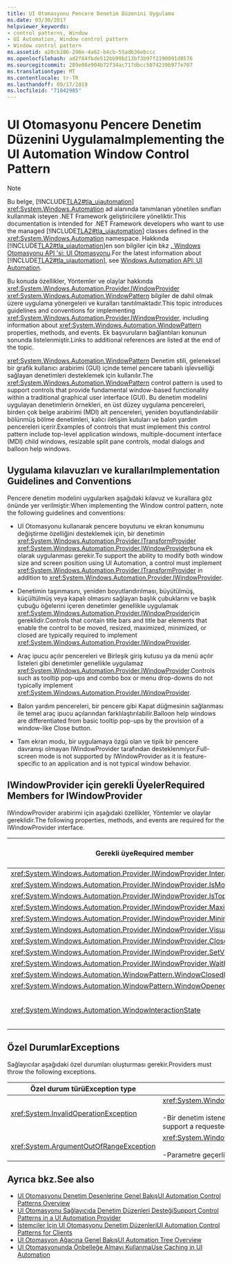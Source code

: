 ```yaml
---
title: UI Otomasyonu Pencere Denetim Düzenini Uygulama
ms.date: 03/30/2017
helpviewer_keywords:
- control patterns, Window
- UI Automation, Window control pattern
- Window control pattern
ms.assetid: a28cb286-296e-4a62-b4cb-55ad636ebccc
ms.openlocfilehash: ad2f84fbde512bb99b213bf3b97f2190091d8576
ms.sourcegitcommit: 289e06e904b72f34ac717dbcc5074239b977e707
ms.translationtype: MT
ms.contentlocale: tr-TR
ms.lasthandoff: 09/17/2019
ms.locfileid: "71042985"
---
```

# <a name="implementing-the-ui-automation-window-control-pattern"></a><span data-ttu-id="6d6e8-102">UI Otomasyonu Pencere Denetim Düzenini Uygulama</span><span class="sxs-lookup"><span data-stu-id="6d6e8-102">Implementing the UI Automation Window Control Pattern</span></span>
> [!NOTE]
> <span data-ttu-id="6d6e8-103">Bu belge, [!INCLUDE[TLA2#tla_uiautomation](../../../includes/tla2sharptla-uiautomation-md.md)] <xref:System.Windows.Automation> ad alanında tanımlanan yönetilen sınıfları kullanmak isteyen .NET Framework geliştiricilere yöneliktir.</span><span class="sxs-lookup"><span data-stu-id="6d6e8-103">This documentation is intended for .NET Framework developers who want to use the managed [!INCLUDE[TLA2#tla_uiautomation](../../../includes/tla2sharptla-uiautomation-md.md)] classes defined in the <xref:System.Windows.Automation> namespace.</span></span> <span data-ttu-id="6d6e8-104">Hakkında [!INCLUDE[TLA2#tla_uiautomation](../../../includes/tla2sharptla-uiautomation-md.md)]en son bilgiler için bkz [. Windows Otomasyonu API 'si: UI Otomasyonu](https://go.microsoft.com/fwlink/?LinkID=156746).</span><span class="sxs-lookup"><span data-stu-id="6d6e8-104">For the latest information about [!INCLUDE[TLA2#tla_uiautomation](../../../includes/tla2sharptla-uiautomation-md.md)], see [Windows Automation API: UI Automation](https://go.microsoft.com/fwlink/?LinkID=156746).</span></span>  
  
 <span data-ttu-id="6d6e8-105">Bu konuda özellikler, Yöntemler ve olaylar hakkında <xref:System.Windows.Automation.Provider.IWindowProvider> <xref:System.Windows.Automation.WindowPattern> bilgiler de dahil olmak üzere uygulama yönergeleri ve kuralları tanıtılmaktadır.</span><span class="sxs-lookup"><span data-stu-id="6d6e8-105">This topic introduces guidelines and conventions for implementing <xref:System.Windows.Automation.Provider.IWindowProvider>, including information about <xref:System.Windows.Automation.WindowPattern> properties, methods, and events.</span></span> <span data-ttu-id="6d6e8-106">Ek başvuruların bağlantıları konunun sonunda listelenmiştir.</span><span class="sxs-lookup"><span data-stu-id="6d6e8-106">Links to additional references are listed at the end of the topic.</span></span>  
  
 <span data-ttu-id="6d6e8-107"><xref:System.Windows.Automation.WindowPattern> Denetim stili, geleneksel bir grafik kullanıcı arabirimi (GUI) içinde temel pencere tabanlı işlevselliği sağlayan denetimleri desteklemek için kullanılır.</span><span class="sxs-lookup"><span data-stu-id="6d6e8-107">The <xref:System.Windows.Automation.WindowPattern> control pattern is used to support controls that provide fundamental window-based functionality within a traditional graphical user interface (GUI).</span></span> <span data-ttu-id="6d6e8-108">Bu denetim modelini uygulayan denetimlerin örnekleri, en üst düzey uygulama pencereleri, birden çok belge arabirimi (MDI) alt pencereleri, yeniden boyutlandırılabilir bölünmüş bölme denetimleri, kalıcı iletişim kutuları ve balon yardım pencereleri içerir.</span><span class="sxs-lookup"><span data-stu-id="6d6e8-108">Examples of controls that must implement this control pattern include top-level application windows, multiple-document interface (MDI) child windows, resizable split pane controls, modal dialogs and balloon help windows.</span></span>  
  
<a name="Implementation_Guidelines_and_Conventions"></a>   
## <a name="implementation-guidelines-and-conventions"></a><span data-ttu-id="6d6e8-109">Uygulama kılavuzları ve kuralları</span><span class="sxs-lookup"><span data-stu-id="6d6e8-109">Implementation Guidelines and Conventions</span></span>  
 <span data-ttu-id="6d6e8-110">Pencere denetim modelini uygularken aşağıdaki kılavuz ve kurallara göz önünde yer verilmiştir:</span><span class="sxs-lookup"><span data-stu-id="6d6e8-110">When implementing the Window control pattern, note the following guidelines and conventions:</span></span>  
  
- <span data-ttu-id="6d6e8-111">UI Otomasyonu kullanarak pencere boyutunu ve ekran konumunu değiştirme özelliğini desteklemek için, bir denetimin <xref:System.Windows.Automation.Provider.ITransformProvider> <xref:System.Windows.Automation.Provider.IWindowProvider>buna ek olarak uygulanması gerekir.</span><span class="sxs-lookup"><span data-stu-id="6d6e8-111">To support the ability to modify both window size and screen position using UI Automation, a control must implement <xref:System.Windows.Automation.Provider.ITransformProvider> in addition to <xref:System.Windows.Automation.Provider.IWindowProvider>.</span></span>  
  
- <span data-ttu-id="6d6e8-112">Denetimin taşınmasını, yeniden boyutlandırılması, büyütülmüş, küçültülmüş veya kapalı olmasını sağlayan başlık çubuklarını ve başlık çubuğu öğelerini içeren denetimler genellikle uygulamak <xref:System.Windows.Automation.Provider.IWindowProvider>için gereklidir.</span><span class="sxs-lookup"><span data-stu-id="6d6e8-112">Controls that contain title bars and title bar elements that enable the control to be moved, resized, maximized, minimized, or closed are typically required to implement <xref:System.Windows.Automation.Provider.IWindowProvider>.</span></span>  
  
- <span data-ttu-id="6d6e8-113">Araç ipucu açılır pencereleri ve Birleşik giriş kutusu ya da menü açılır listeleri gibi denetimler genellikle uygulamaz <xref:System.Windows.Automation.Provider.IWindowProvider>.</span><span class="sxs-lookup"><span data-stu-id="6d6e8-113">Controls such as tooltip pop-ups and combo box or menu drop-downs do not typically implement <xref:System.Windows.Automation.Provider.IWindowProvider>.</span></span>  
  
- <span data-ttu-id="6d6e8-114">Balon yardım pencereleri, bir pencere gibi Kapat düğmesinin sağlanması ile temel araç ipucu açılarından farklılaştırılabilir.</span><span class="sxs-lookup"><span data-stu-id="6d6e8-114">Balloon help windows are differentiated from basic tooltip pop-ups by the provision of a window-like Close button.</span></span>  
  
- <span data-ttu-id="6d6e8-115">Tam ekran modu, bir uygulamaya özgü olan ve tipik bir pencere davranışı olmayan IWindowProvider tarafından desteklenmiyor.</span><span class="sxs-lookup"><span data-stu-id="6d6e8-115">Full-screen mode is not supported by IWindowProvider as it is feature-specific to an application and is not typical window behavior.</span></span>  
  
<a name="Required_Members_for_IWindowProvider"></a>   
## <a name="required-members-for-iwindowprovider"></a><span data-ttu-id="6d6e8-116">IWindowProvider için gerekli Üyeler</span><span class="sxs-lookup"><span data-stu-id="6d6e8-116">Required Members for IWindowProvider</span></span>  
 <span data-ttu-id="6d6e8-117">IWindowProvider arabirimi için aşağıdaki özellikler, Yöntemler ve olaylar gereklidir.</span><span class="sxs-lookup"><span data-stu-id="6d6e8-117">The following properties, methods, and events are required for the IWindowProvider interface.</span></span>  
  
|<span data-ttu-id="6d6e8-118">Gerekli üye</span><span class="sxs-lookup"><span data-stu-id="6d6e8-118">Required member</span></span>|<span data-ttu-id="6d6e8-119">Üye türü</span><span class="sxs-lookup"><span data-stu-id="6d6e8-119">Member type</span></span>|<span data-ttu-id="6d6e8-120">Notlar</span><span class="sxs-lookup"><span data-stu-id="6d6e8-120">Notes</span></span>|  
|---------------------|-----------------|-----------|  
|<xref:System.Windows.Automation.Provider.IWindowProvider.InteractionState%2A>|<span data-ttu-id="6d6e8-121">Özellik</span><span class="sxs-lookup"><span data-stu-id="6d6e8-121">Property</span></span>|<span data-ttu-id="6d6e8-122">Yok.</span><span class="sxs-lookup"><span data-stu-id="6d6e8-122">None</span></span>|  
|<xref:System.Windows.Automation.Provider.IWindowProvider.IsModal%2A>|<span data-ttu-id="6d6e8-123">Özellik</span><span class="sxs-lookup"><span data-stu-id="6d6e8-123">Property</span></span>|<span data-ttu-id="6d6e8-124">Yok.</span><span class="sxs-lookup"><span data-stu-id="6d6e8-124">None</span></span>|  
|<xref:System.Windows.Automation.Provider.IWindowProvider.IsTopmost%2A>|<span data-ttu-id="6d6e8-125">Özellik</span><span class="sxs-lookup"><span data-stu-id="6d6e8-125">Property</span></span>|<span data-ttu-id="6d6e8-126">Yok.</span><span class="sxs-lookup"><span data-stu-id="6d6e8-126">None</span></span>|  
|<xref:System.Windows.Automation.Provider.IWindowProvider.Maximizable%2A>|<span data-ttu-id="6d6e8-127">Özellik</span><span class="sxs-lookup"><span data-stu-id="6d6e8-127">Property</span></span>|<span data-ttu-id="6d6e8-128">Yok.</span><span class="sxs-lookup"><span data-stu-id="6d6e8-128">None</span></span>|  
|<xref:System.Windows.Automation.Provider.IWindowProvider.Minimizable%2A>|<span data-ttu-id="6d6e8-129">Özellik</span><span class="sxs-lookup"><span data-stu-id="6d6e8-129">Property</span></span>|<span data-ttu-id="6d6e8-130">Yok.</span><span class="sxs-lookup"><span data-stu-id="6d6e8-130">None</span></span>|  
|<xref:System.Windows.Automation.Provider.IWindowProvider.VisualState%2A>|<span data-ttu-id="6d6e8-131">Özellik</span><span class="sxs-lookup"><span data-stu-id="6d6e8-131">Property</span></span>|<span data-ttu-id="6d6e8-132">Yok.</span><span class="sxs-lookup"><span data-stu-id="6d6e8-132">None</span></span>|  
|<xref:System.Windows.Automation.Provider.IWindowProvider.Close%2A>|<span data-ttu-id="6d6e8-133">Yöntem</span><span class="sxs-lookup"><span data-stu-id="6d6e8-133">Method</span></span>|<span data-ttu-id="6d6e8-134">Yok.</span><span class="sxs-lookup"><span data-stu-id="6d6e8-134">None</span></span>|  
|<xref:System.Windows.Automation.Provider.IWindowProvider.SetVisualState%2A>|<span data-ttu-id="6d6e8-135">Yöntem</span><span class="sxs-lookup"><span data-stu-id="6d6e8-135">Method</span></span>|<span data-ttu-id="6d6e8-136">Yok.</span><span class="sxs-lookup"><span data-stu-id="6d6e8-136">None</span></span>|  
|<xref:System.Windows.Automation.Provider.IWindowProvider.WaitForInputIdle%2A>|<span data-ttu-id="6d6e8-137">Yöntem</span><span class="sxs-lookup"><span data-stu-id="6d6e8-137">Method</span></span>|<span data-ttu-id="6d6e8-138">Yok.</span><span class="sxs-lookup"><span data-stu-id="6d6e8-138">None</span></span>|  
|<xref:System.Windows.Automation.WindowPattern.WindowClosedEvent>|<span data-ttu-id="6d6e8-139">Olay</span><span class="sxs-lookup"><span data-stu-id="6d6e8-139">Event</span></span>|<span data-ttu-id="6d6e8-140">Yok.</span><span class="sxs-lookup"><span data-stu-id="6d6e8-140">None</span></span>|  
|<xref:System.Windows.Automation.WindowPattern.WindowOpenedEvent>|<span data-ttu-id="6d6e8-141">Olay</span><span class="sxs-lookup"><span data-stu-id="6d6e8-141">Event</span></span>|<span data-ttu-id="6d6e8-142">Yok.</span><span class="sxs-lookup"><span data-stu-id="6d6e8-142">None</span></span>|  
|<xref:System.Windows.Automation.WindowInteractionState>|<span data-ttu-id="6d6e8-143">Olay</span><span class="sxs-lookup"><span data-stu-id="6d6e8-143">Event</span></span>|<span data-ttu-id="6d6e8-144">Garanti edilmez<xref:System.Windows.Automation.WindowInteractionState.ReadyForUserInteraction></span><span class="sxs-lookup"><span data-stu-id="6d6e8-144">Is not guaranteed to be <xref:System.Windows.Automation.WindowInteractionState.ReadyForUserInteraction></span></span>|  
  
<a name="Exceptions"></a>   
## <a name="exceptions"></a><span data-ttu-id="6d6e8-145">Özel Durumlar</span><span class="sxs-lookup"><span data-stu-id="6d6e8-145">Exceptions</span></span>  
 <span data-ttu-id="6d6e8-146">Sağlayıcılar aşağıdaki özel durumları oluşturması gerekir.</span><span class="sxs-lookup"><span data-stu-id="6d6e8-146">Providers must throw the following exceptions.</span></span>  
  
|<span data-ttu-id="6d6e8-147">Özel durum türü</span><span class="sxs-lookup"><span data-stu-id="6d6e8-147">Exception type</span></span>|<span data-ttu-id="6d6e8-148">Koşul</span><span class="sxs-lookup"><span data-stu-id="6d6e8-148">Condition</span></span>|  
|--------------------|---------------|  
|<xref:System.InvalidOperationException>|<xref:System.Windows.Automation.Provider.IWindowProvider.SetVisualState%2A><br /><br /> <span data-ttu-id="6d6e8-149">-Bir denetim istenen davranışı desteklemiyorsa.</span><span class="sxs-lookup"><span data-stu-id="6d6e8-149">-   When a control does not support a requested behavior.</span></span>|  
|<xref:System.ArgumentOutOfRangeException>|<xref:System.Windows.Automation.Provider.IWindowProvider.WaitForInputIdle%2A><br /><br /> <span data-ttu-id="6d6e8-150">-Parametre geçerli bir sayı değil.</span><span class="sxs-lookup"><span data-stu-id="6d6e8-150">-   When the parameter is not a valid number.</span></span>|  
  
## <a name="see-also"></a><span data-ttu-id="6d6e8-151">Ayrıca bkz.</span><span class="sxs-lookup"><span data-stu-id="6d6e8-151">See also</span></span>

- [<span data-ttu-id="6d6e8-152">UI Otomasyonu Denetim Desenlerine Genel Bakış</span><span class="sxs-lookup"><span data-stu-id="6d6e8-152">UI Automation Control Patterns Overview</span></span>](ui-automation-control-patterns-overview.md)
- [<span data-ttu-id="6d6e8-153">UI Otomasyonu Sağlayıcıda Denetim Düzenleri Desteği</span><span class="sxs-lookup"><span data-stu-id="6d6e8-153">Support Control Patterns in a UI Automation Provider</span></span>](support-control-patterns-in-a-ui-automation-provider.md)
- [<span data-ttu-id="6d6e8-154">İstemciler İçin UI Otomasyonu Denetim Düzenleri</span><span class="sxs-lookup"><span data-stu-id="6d6e8-154">UI Automation Control Patterns for Clients</span></span>](ui-automation-control-patterns-for-clients.md)
- [<span data-ttu-id="6d6e8-155">UI Otomasyon Ağacına Genel Bakış</span><span class="sxs-lookup"><span data-stu-id="6d6e8-155">UI Automation Tree Overview</span></span>](ui-automation-tree-overview.md)
- [<span data-ttu-id="6d6e8-156">UI Otomasyonunda Önbelleğe Almayı Kullanma</span><span class="sxs-lookup"><span data-stu-id="6d6e8-156">Use Caching in UI Automation</span></span>](use-caching-in-ui-automation.md)

